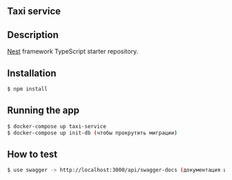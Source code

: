 ## Taxi service


## Description

[Nest](https://github.com/nestjs/nest) framework TypeScript starter repository.

## Installation

```bash
$ npm install
```

## Running the app

```bash
$ docker-compose up taxi-service
$ docker-compose up init-db (чтобы прокрутить миграции)
```

## How to test
```bash
$ use swagger -> http://localhost:3000/api/swagger-docs (документация и поклацать)
```

